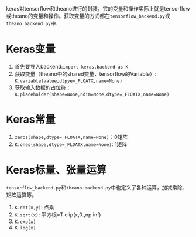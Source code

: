 keras对tensorflow和theano进行的封装，它的变量和操作实际上就是tensorflow或theano的变量和操作。获取变量的方式都在`tensorflow_backend.py`或`theano_backend.py`中.

# Keras变量
1. 首先要导入backend:`import keras.backend as K`
2. 获取变量（theano中的shared变量，tensorflow的Variable）:
`K.variable(value,dtpye=_FLOATX,name=None)`
3. 获取输入数据的占位符：
    `K.placeholder(shape=None,ndim=None,dtype=_FLOATX,name=None)`

# Keras常量
1. `zeros(shape,dtype=_FLOATX,name=None)`：0矩阵
2. `K.ones(shape,dtype=_FLOATX,name=None)`: 1矩阵

# Keras标量、张量运算
`tensorflow_backend.py`和`theano.backend.py`中也定义了各种运算，加减乘除、矩阵运算等。

1. `K.dot(x,y)`: 点乘
2. `K.sqrt(x)`: 平方根=T.clip(x,0.,np.inf)
3. `K.exp(x)`
4. `K.log(x)`